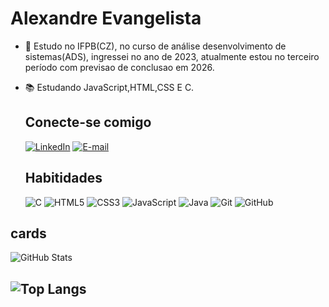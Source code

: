 # Alexandre Evangelista

- 📖 Estudo no IFPB(CZ), no curso de análise desenvolvimento de sistemas(ADS), ingressei no ano de 2023, atualmente estou no terceiro período com previsao de conclusao em 2026.
- 📚 Estudando JavaScript,HTML,CSS E C.

  ## Conecte-se comigo
  [![LinkedIn](https://img.shields.io/badge/LinkedIn-0077B5?style=for-the-badge&logo=linkedin&logoColor=white)](https://www.linkedin.com/in/alexandre-gon%C3%A7alves-evangelista-645318275/)
  [![E-mail](https://img.shields.io/badge/-Email-000?style=for-the-badge&logo=microsoft-outlook&logoColor=007BFF)](mailto:alexandre-evangelista@hotmail.com)
  


  ## Habitidades
  ![C](https://img.shields.io/badge/c-%2300599C.svg?style=for-the-badge&logo=c&logoColor=white)
  ![HTML5](https://img.shields.io/badge/html5-%23E34F26.svg?style=for-the-badge&logo=html5&logoColor=white)
  ![CSS3](https://img.shields.io/badge/css3-%231572B6.svg?style=for-the-badge&logo=css3&logoColor=white)
  ![JavaScript](https://img.shields.io/badge/javascript-%23323330.svg?style=for-the-badge&logo=javascript&logoColor=%23F7DF1E)
  ![Java](https://img.shields.io/badge/java-%23ED8B00.svg?style=for-the-badge&logo=openjdk&logoColor=white)
  ![Git](https://img.shields.io/badge/git-%23F05033.svg?style=for-the-badge&logo=git&logoColor=white)
  ![GitHub](https://img.shields.io/badge/github-%23121011.svg?style=for-the-badge&logo=github&logoColor=white)
 

## cards
![GitHub Stats](https://github-readme-stats.vercel.app/api?username=Alexandre-Evangelista&theme=transparent&bg_color=000&border_color=30A3DC&show_icons=true&icon_color=30A3DC&title_color=E94D5F&text_color=FFF)
## ![Top Langs](https://github-readme-stats-git-masterrstaa-rickstaa.vercel.app/api/top-langs/?username=Alexandre-Evangelista&bg_color=000&border_color=30A3DC&title_color=E94D5F&text_color=FFF)
